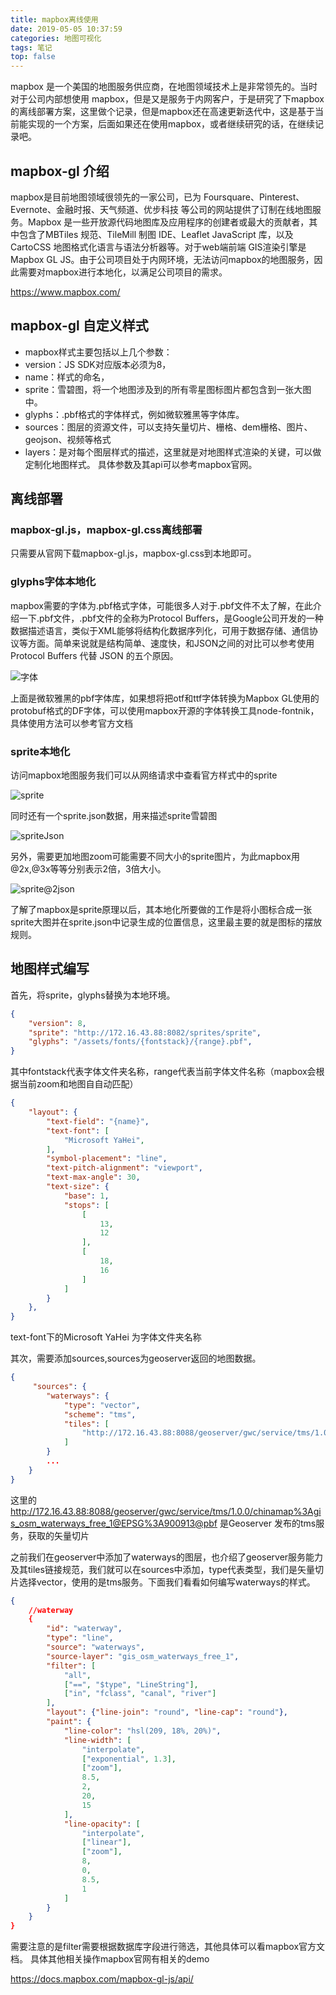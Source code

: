 ```yaml
---
title: mapbox离线使用
date: 2019-05-05 10:37:59
categories: 地图可视化
tags: 笔记
top: false
---
```


mapbox 是一个美国的地图服务供应商，在地图领域技术上是非常领先的。当时对于公司内部想使用 mapbox，但是又是服务于内网客户，于是研究了下mapbox的离线部署方案，这里做个记录，但是mapbox还在高速更新迭代中，这是基于当前能实现的一个方案，后面如果还在使用mapbox，或者继续研究的话，在继续记录吧。

<!-- more -->

## mapbox-gl 介绍
mapbox是目前地图领域很领先的一家公司，已为 Foursquare、Pinterest、Evernote、金融时报、天气频道、优步科技 等公司的网站提供了订制在线地图服务。Mapbox 是一些开放源代码地图库及应用程序的创建者或最大的贡献者，其中包含了MBTiles 规范、TileMill 制图 IDE、Leaflet JavaScript 库，以及 CartoCSS 地图格式化语言与语法分析器等。对于web端前端 GIS渲染引擎是Mapbox GL JS。由于公司项目处于内网环境，无法访问mapbox的地图服务，因此需要对mapbox进行本地化，以满足公司项目的需求。

https://www.mapbox.com/

## mapbox-gl 自定义样式

* mapbox样式主要包括以上几个参数：
* version：JS SDK对应版本必须为8，
* name：样式的命名，
* sprite：雪碧图，将一个地图涉及到的所有零星图标图片都包含到一张大图中。
* glyphs：.pbf格式的字体样式，例如微软雅黑等字体库。
* sources：图层的资源文件，可以支持矢量切片、栅格、dem栅格、图片、geojson、视频等格式
* layers：是对每个图层样式的描述，这里就是对地图样式渲染的关键，可以做定制化地图样式。
具体参数及其api可以参考mapbox官网。

## 离线部署

### mapbox-gl.js，mapbox-gl.css离线部署

只需要从官网下载mapbox-gl.js，mapbox-gl.css到本地即可。

### glyphs字体本地化

mapbox需要的字体为.pbf格式字体，可能很多人对于.pbf文件不太了解，在此介绍一下.pbf文件，.pbf文件的全称为Protocol Buffers，是Google公司开发的一种数据描述语言，类似于XML能够将结构化数据序列化，可用于数据存储、通信协议等方面。简单来说就是结构简单、速度快，和JSON之间的对比可以参考使用 Protocol Buffers 代替 JSON 的五个原因。

![字体](font.jpg)

上面是微软雅黑的pbf字体库，如果想将把otf和ttf字体转换为Mapbox GL使用的protobuf格式的DF字体，可以使用mapbox开源的字体转换工具node-fontnik，具体使用方法可以参考官方文档

### sprite本地化

访问mapbox地图服务我们可以从网络请求中查看官方样式中的sprite

![sprite](spritepng.jpg)

同时还有一个sprite.json数据，用来描述sprite雪碧图

![spriteJson](spritejson.jpg)

另外，需要更加地图zoom可能需要不同大小的sprite图片，为此mapbox用@2x,@3x等等分别表示2倍，3倍大小。

![sprite@2json](sprite@2json.jpg)

了解了mapbox是sprite原理以后，其本地化所要做的工作是将小图标合成一张sprite大图并在sprite.json中记录生成的位置信息，这里最主要的就是图标的摆放规则。

## 地图样式编写

首先，将sprite，glyphs替换为本地环境。

```json
{
    "version": 8,
    "sprite": "http://172.16.43.88:8082/sprites/sprite",
    "glyphs": "/assets/fonts/{fontstack}/{range}.pbf",
}
```

其中fontstack代表字体文件夹名称，range代表当前字体文件名称（mapbox会根据当前zoom和地图自自动匹配）
```json
{
    "layout": {
        "text-field": "{name}",
        "text-font": [
            "Microsoft YaHei",
        ],
        "symbol-placement": "line",
        "text-pitch-alignment": "viewport",
        "text-max-angle": 30,
        "text-size": {
            "base": 1,
            "stops": [
                [
                    13,
                    12
                ],
                [
                    18,
                    16
                ]
            ]
        }
    },
}
```

text-font下的Microsoft YaHei 为字体文件夹名称

其次，需要添加sources,sources为geoserver返回的地图数据。

```json
{
     "sources": {
        "waterways": {
            "type": "vector",
            "scheme": "tms",
            "tiles": [
                "http://172.16.43.88:8088/geoserver/gwc/service/tms/1.0.0/chinamap%3Agis_osm_waterways_free_1@EPSG%3A900913@pbf/{z}/{x}/{y}.pbf"
            ]
        }
        ...
    }
}
```

这里的 http://172.16.43.88:8088/geoserver/gwc/service/tms/1.0.0/chinamap%3Agis_osm_waterways_free_1@EPSG%3A900913@pbf 是Geoserver 发布的tms服务，获取的矢量切片

之前我们在geoserver中添加了waterways的图层，也介绍了geoserver服务能力及其tiles链接规范，我们就可以在sources中添加，type代表类型，我们是矢量切片选择vector，使用的是tms服务。下面我们看看如何编写waterways的样式。

```json
{
    //waterway
    {
        "id": "waterway",
        "type": "line",
        "source": "waterways",
        "source-layer": "gis_osm_waterways_free_1",
        "filter": [
            "all",
            ["==", "$type", "LineString"],
            ["in", "fclass", "canal", "river"]
        ],
        "layout": {"line-join": "round", "line-cap": "round"},
        "paint": {
            "line-color": "hsl(209, 18%, 20%)",
            "line-width": [
                "interpolate",
                ["exponential", 1.3],
                ["zoom"],
                8.5,
                2,
                20,
                15
            ],
            "line-opacity": [
                "interpolate",
                ["linear"],
                ["zoom"],
                8,
                0,
                8.5,
                1
            ]
        }
    }
}
```

需要注意的是filter需要根据数据库字段进行筛选，其他具体可以看mapbox官方文档。
具体其他相关操作mapbox官网有相关的demo

https://docs.mapbox.com/mapbox-gl-js/api/
